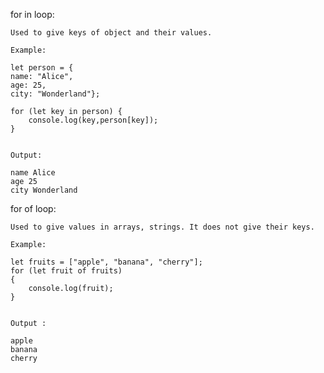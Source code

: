 for in loop:

    Used to give keys of object and their values.

    Example:

    let person = {
    name: "Alice",
    age: 25,
    city: "Wonderland"};

    for (let key in person) {
        console.log(key,person[key]);
    }


    Output:

    name Alice
    age 25
    city Wonderland



for of loop:

    Used to give values in arrays, strings. It does not give their keys.

    Example:

    let fruits = ["apple", "banana", "cherry"];
    for (let fruit of fruits)
    {
        console.log(fruit);
    }


    Output :

    apple
    banana
    cherry